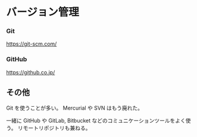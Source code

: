 # バージョン管理

### Git

https://git-scm.com/

### GitHub

https://github.co.jp/

## その他

Git を使うことが多い。
Mercurial や SVN はもう廃れた。

一緒に GitHub や GitLab, Bitbucket などのコミュニケーションツールをよく使う。
リモートリポジトリも兼ねる。
